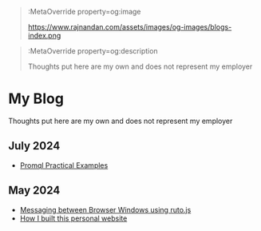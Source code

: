 > :MetaOverride property=og:image
>
> https://www.rajnandan.com/assets/images/og-images/blogs-index.png

> :MetaOverride property=og:description
>
> Thoughts put here are my own and does not represent my employer

# My Blog

Thoughts put here are my own and does not represent my employer

## July 2024

-   [Promql Practical Examples](/blogs/jul-2024/promql)

## May 2024

-   [Messaging between Browser Windows using ruto.js](/blogs/may-2024/browser-window-mq)
-   [How I built this personal website](/blogs/may-2024/setting-up-rajnandan)
